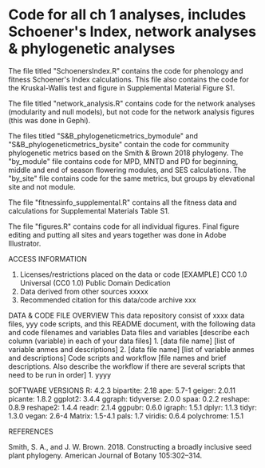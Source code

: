 # Code for all ch 1 analyses, includes Schoener's Index, network analyses & phylogenetic analyses

The file titled "SchoenersIndex.R" contains the code for phenology and fitness Schoener's Index calculations. This file also contains the code for the Kruskal-Wallis test and figure in Supplemental Material Figure S1.

The file titled "network_analysis.R" contains code for the network analyses (modularity and null models), but not code for the network analysis figures (this was done in Gephi). 

The files titled "S&B_phylogeneticmetrics_bymodule" and "S&B_phylogeneticmetrics_bysite" contain the code for community phylogenetic metrics based on the Smith & Brown 2018 phylogeny. The "by_module" file contains code for MPD, MNTD and PD for beginning, middle and end of season flowering modules, and SES calculations. The "by_site" file contains code for the same metrics, but groups by elevational site and not module. 

The file "fitnessinfo_supplemental.R" contains all the fitness data and calculations for Supplemental Materials Table S1.

The file "figures.R" contains code for all individual figures. Final figure editing and putting all sites and years together was done in Adobe Illustrator. 



ACCESS INFORMATION
1. Licenses/restrictions placed on the data or code
[EXAMPLE] CC0 1.0 Universal (CC0 1.0) Public Domain Dedication
2. Data derived from other sources
xxxxx
3. Recommended citation for this data/code archive
xxx

DATA & CODE FILE OVERVIEW
This data repository consist of xxxx data files, yyy code scripts, and this README document, with the following data and code filenames and variables
Data files and variables
[describe each column (variable) in each of your data files]
    1. [data file name] [list of variable anmes and descriptions]
    2. [data file name] [list of variable anmes and descriptions]
Code scripts and workflow
[file names and brief descriptions. Also describe the workflow if there are several scripts that need to be run in order]
    1. yyyy

SOFTWARE VERSIONS
R: 4.2.3
bipartite: 2.18
ape: 5.7-1
geiger: 2.0.11
picante: 1.8.2
ggplot2: 3.4.4
ggraph:
tidyverse: 2.0.0
spaa: 0.2.2
reshape: 0.8.9
reshape2: 1.4.4
readr: 2.1.4
ggpubr: 0.6.0
igraph: 1.5.1
dplyr: 1.1.3
tidyr: 1.3.0
vegan: 2.6-4
Matrix: 1.5-4.1
pals: 1.7
viridis: 0.6.4
polychrome: 1.5.1


REFERENCES

Smith, S. A., and J. W. Brown. 2018. Constructing a broadly inclusive seed plant phylogeny. American Journal of Botany 105:302–314.

